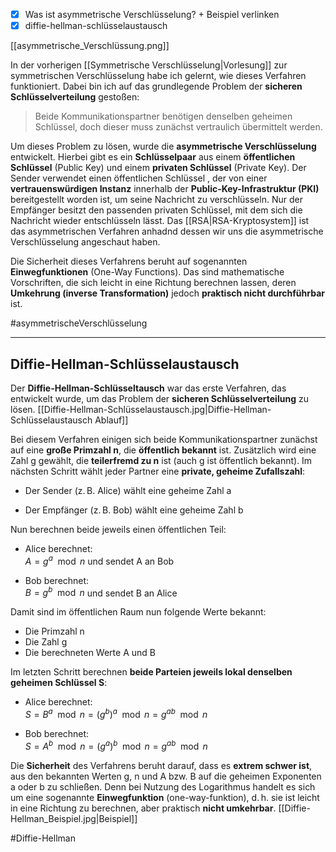 - [x] Was ist asymmetrische Verschlüsselung? + Beispiel verlinken
- [x] diffie-hellman-schlüsselaustausch

[[asymmetrische_Verschlüssung.png]]

In der vorherigen [[Symmetrische Verschlüsselung|Vorlesung]] zur symmetrischen Verschlüsselung habe ich gelernt, wie dieses Verfahren funktioniert. Dabei bin ich auf das grundlegende Problem der **sicheren Schlüsselverteilung** gestoßen:
>Beide Kommunikationspartner benötigen denselben geheimen Schlüssel, doch dieser muss zunächst vertraulich übermittelt werden.

Um dieses Problem zu lösen, wurde die **asymmetrische Verschlüsselung** entwickelt. Hierbei gibt es ein **Schlüsselpaar** aus einem **öffentlichen Schlüssel** (Public Key) und einem **privaten Schlüssel** (Private Key). Der Sender verwendet einen öffentlichen Schlüssel , der von einer **vertrauenswürdigen Instanz** innerhalb der **Public-Key-Infrastruktur (PKI)** bereitgestellt worden ist, um seine Nachricht zu verschlüsseln. Nur der Empfänger besitzt den passenden privaten Schlüssel, mit dem sich die Nachricht wieder entschlüsseln lässt. Das [[RSA|RSA-Kryptosystem]] ist das asymmetrischen Verfahren anhadnd dessen wir uns die asymmetrische Verschlüsselung angeschaut haben.

Die Sicherheit dieses Verfahrens beruht auf sogenannten **Einwegfunktionen** (One-Way Functions). Das sind mathematische Vorschriften, die sich leicht in eine Richtung berechnen lassen, deren **Umkehrung (inverse Transformation)** jedoch **praktisch nicht durchführbar** ist.

#asymmetrischeVerschlüsselung

---

## Diffie-Hellman-Schlüsselaustausch

Der **Diffie-Hellman-Schlüsseltausch** war das erste Verfahren, das entwickelt wurde, um das Problem der **sicheren Schlüsselverteilung** zu lösen. [[Diffie-Hellman-Schlüsselaustausch.jpg|Diffie-Hellman-Schlüsselaustausch Ablauf]]

Bei diesem Verfahren einigen sich beide Kommunikationspartner zunächst auf eine **große Primzahl n**, die **öffentlich bekannt** ist. Zusätzlich wird eine Zahl g gewählt, die **teilerfremd zu n** ist (auch g ist öffentlich bekannt).  Im nächsten Schritt wählt jeder Partner eine **private, geheime Zufallszahl**:

- Der Sender (z. B. Alice) wählt eine geheime Zahl a
    
- Der Empfänger (z. B. Bob) wählt eine geheime Zahl b

Nun berechnen beide jeweils einen öffentlichen Teil:
- Alice berechnet:  
    $A = g^a \mod n$ 
    und sendet A an Bob
    
- Bob berechnet:  
    $B = g^b \mod n$
    und sendet B an Alice

Damit sind im öffentlichen Raum nun folgende Werte bekannt:
- Die Primzahl n
- Die Zahl g
- Die berechneten Werte A und B
    
Im letzten Schritt berechnen **beide Parteien jeweils lokal denselben geheimen Schlüssel S**:
- Alice berechnet:  
    $S = B^a \mod n = (g^b)^a \mod n = g^{ab} \mod n$

- Bob berechnet:  
    $S = A^b \mod n = (g^a)^b \mod n = g^{ab} \mod n$

Die **Sicherheit** des Verfahrens beruht darauf, dass es **extrem schwer ist**, aus den bekannten Werten g, n und A bzw. B auf die geheimen Exponenten a oder b zu schließen. Denn bei Nutzung des Logarithmus handelt es sich um eine sogenannte **Einwegfunktion** (one-way-funktion), d. h. sie ist leicht in eine Richtung zu berechnen, aber praktisch **nicht umkehrbar**.
[[Diffie-Hellman_Beispiel.jpg|Beispiel]]

#Diffie-Hellman
